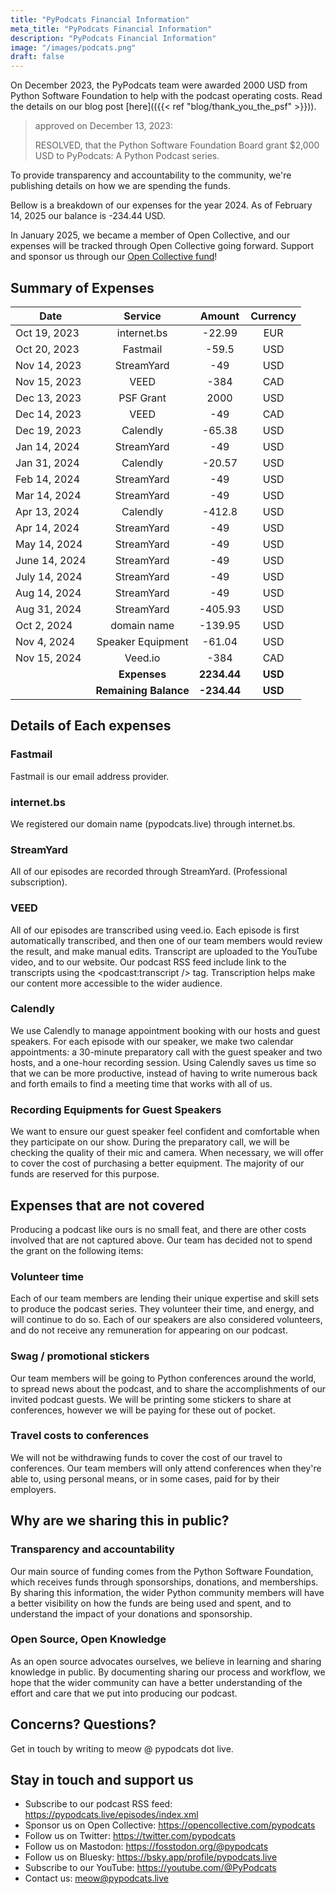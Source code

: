 ```yaml
---
title: "PyPodcats Financial Information"
meta_title: "PyPodcats Financial Information"
description: "PyPodcats Financial Information"
image: "/images/podcats.png"
draft: false
---
```



On December 2023, the PyPodcats team were awarded 2000 USD from Python Software Foundation to help with the
podcast operating costs. Read the details on our blog post [here](({{< ref "blog/thank_you_the_psf" >}})).


> approved on December 13, 2023:
> 
> RESOLVED, that the Python Software Foundation Board grant $2,000 USD to PyPodcats: A Python Podcast series.


To provide transparency and accountability to the community, we're publishing details on how we are spending the funds.

Bellow is a breakdown of our expenses for the year 2024. As of February 14, 2025 our balance is -234.44 USD.

In January 2025, we became a member of Open Collective, and our expenses will be tracked through Open Collective going forward.
Support and sponsor us through our [Open Collective fund](https://opencollective.com/pypodcats)!

## Summary of Expenses

| Date          |        Service        |   Amount    | Currency |
|---------------|:---------------------:|:-----------:|:--------:|
| Oct 19, 2023  |      internet.bs      |   -22.99    |   EUR    |
| Oct 20, 2023  |       Fastmail        |    -59.5    |   USD    |
| Nov 14, 2023  |      StreamYard       |     -49     |   USD    |
| Nov 15, 2023  |         VEED          |    -384     |   CAD    |
| Dec 13, 2023  |       PSF Grant       |    2000     |   USD    |
| Dec 14, 2023  |         VEED          |     -49     |   CAD    |
| Dec 19, 2023  |       Calendly        |   -65.38    |   USD    |
| Jan 14, 2024  |      StreamYard       |     -49     |   USD    |
| Jan 31, 2024  |       Calendly        |   -20.57    |   USD    |
| Feb 14, 2024  |      StreamYard       |     -49     |   USD    |
| Mar 14, 2024  |      StreamYard       |     -49     |   USD    |
| Apr 13, 2024  |       Calendly        |   -412.8    |   USD    |
| Apr 14, 2024  |      StreamYard       |     -49     |   USD    |
| May 14, 2024  |      StreamYard       |     -49     |   USD    |
| June 14, 2024 |      StreamYard       |     -49     |   USD    |
| July 14, 2024 |      StreamYard       |     -49     |   USD    |
| Aug 14, 2024  |      StreamYard       |     -49     |   USD    |
| Aug 31, 2024  |      StreamYard       |   -405.93   |   USD    |
| Oct 2, 2024   |      domain name      |   -139.95   |   USD    |
| Nov 4, 2024   |   Speaker Equipment   |   -61.04    |   USD    |
| Nov 15, 2024  |        Veed.io        |    -384     |   CAD    |
|               |     **Expenses**      | **2234.44** | **USD**  |
|               | **Remaining Balance** | **-234.44** | **USD**  |

## Details of Each expenses

### Fastmail

Fastmail is our email address provider.

### internet.bs

We registered our domain name (pypodcats.live) through internet.bs.

### StreamYard

All of our episodes are recorded through StreamYard. (Professional subscription).

### VEED

All of our episodes are transcribed using veed.io. Each episode is first automatically transcribed, and then one of our team
members would review the result, and make manual edits. Transcript are uploaded to the YouTube video, and to our website.
Our podcast RSS feed include link to the transcripts using the <podcast:transcript /> tag. Transcription helps make
our content more accessible to the wider audience.

### Calendly

We use Calendly to manage appointment booking with our hosts and guest speakers. For each episode with our speaker,
we make two calendar appointments: a 30-minute preparatory call with the guest speaker and two hosts,
and a one-hour recording session. Using Calendly saves us time so that we can be more productive, instead of having to
write numerous back and forth emails to find a meeting time that works with all of us.

### Recording Equipments for Guest Speakers

We want to ensure our guest speaker feel confident and comfortable when they participate on our show. During the preparatory call,
we will be checking the quality of their mic and camera. When necessary, we will offer to cover the cost of
purchasing a better equipment. The majority of our funds are reserved for this purpose.

## Expenses that are not covered

Producing a podcast like ours is no small feat, and there are other costs involved that are not captured above.
Our team has decided not to spend the grant on the following items:

### Volunteer time

Each of our team members are lending their unique expertise and skill sets to produce the podcast series. They volunteer
their time, and energy, and will continue to do so.
Each of our speakers are also considered volunteers, and do not receive any remuneration for appearing on our podcast.

### Swag / promotional stickers

Our team members will be going to Python conferences around the world, to spread news about the podcast, and to share the accomplishments
of our invited podcast guests. We will be printing some stickers to share at conferences, however we will be paying for these out of pocket.

### Travel costs to conferences

We will not be withdrawing funds to cover the cost of our travel to conferences. Our team members will only attend conferences
when they're able to, using personal means, or in some cases, paid for by their employers.

## Why are we sharing this in public?

### Transparency and accountability

Our main source of funding comes from the Python Software Foundation, which receives funds through sponsorships, donations, and
memberships. By sharing this information, the wider Python community members will have a better visibility on how
the funds are being used and spent, and to understand the impact of your donations and sponsorship.

### Open Source, Open Knowledge

As an open source advocates ourselves, we believe in learning and sharing knowledge in public.
By documenting sharing our process and workflow, we hope that the wider community
can have a better understanding of the effort and care that we put into producing our podcast.

## Concerns? Questions?

Get in touch by writing to meow @ pypodcats dot live.

## Stay in touch and support us

- Subscribe to our podcast RSS feed: https://pypodcats.live/episodes/index.xml
- Sponsor us on Open Collective: https://opencollective.com/pypodcats
- Follow us on Twitter: https://twitter.com/pypodcats
- Follow us on Mastodon: https://fosstodon.org/@pypodcats
- Follow us on Bluesky: https://bsky.app/profile/pypodcats.live
- Subscribe to our YouTube: https://youtube.com/@PyPodcats
- Contact us: meow@pypodcats.live
